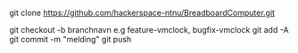 git clone <https://github.com/hackerspace-ntnu/BreadboardComputer.git>


git checkout -b branchnavn              e.g feature-vmclock, bugfix-vmclock
git add -A
git commit -m "melding"
git push